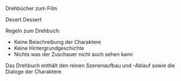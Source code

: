﻿Drehbücher zum Film

Desert Dessert

Regeln zum Drehbuch:

- Keine Beischreibung der Charaktere
- Keine Hintergrundgeschichte
- Nichts was der Zuschauer nicht auch sehen kann

Das Drehbuch enthält den reinen Szenenaufbau und -Ablauf
sowie die Dialoge der Charaktere.